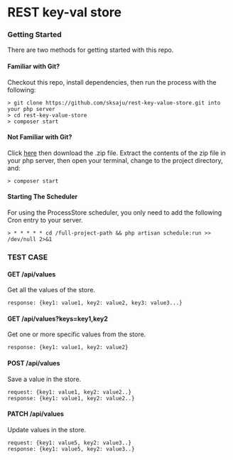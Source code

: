 # REST key-val store

### Getting Started

There are two methods for getting started with this repo.

#### Familiar with Git?
Checkout this repo, install dependencies, then run the process with the following:

```
> git clone https://github.com/sksaju/rest-key-value-store.git into your php server
> cd rest-key-value-store
> composer start
```

#### Not Familiar with Git?
Click [here](https://github.com/sksaju/rest-key-value-store/archive/master.zip) then download the .zip file.  Extract the contents of the zip file in your php server, then open your terminal, change to the project directory, and:

```
> composer start
```

#### Starting The Scheduler
For using the ProcessStore scheduler, you only need to add the following Cron entry to your server.

```
> * * * * * cd /full-project-path && php artisan schedule:run >> /dev/null 2>&1
```


### TEST CASE

#### GET /api/values
Get all the values of the store.

```
response: {key1: value1, key2: value2, key3: value3...}
```

#### GET /api/values?keys=key1,key2
Get one or more specific values from the store.

```
response: {key1: value1, key2: value2}
```

#### POST /api/values
Save a value in the store.

```
request: {key1: value1, key2: value2..}
response: {key1: value1, key2: value2..}
```

#### PATCH /api/values
Update values in the store.

```
request: {key1: value5, key2: value3..}
response: {key1: value5, key2: value3..}
```
